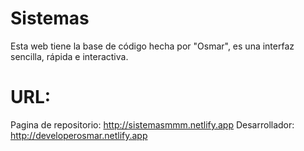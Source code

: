 # Sistemas

Esta web tiene la base de código hecha por "Osmar", es una interfaz sencilla, rápida e interactiva. 
# URL:
  Pagina de repositorio: http://sistemasmmm.netlify.app
  Desarrollador: http://developerosmar.netlify.app
